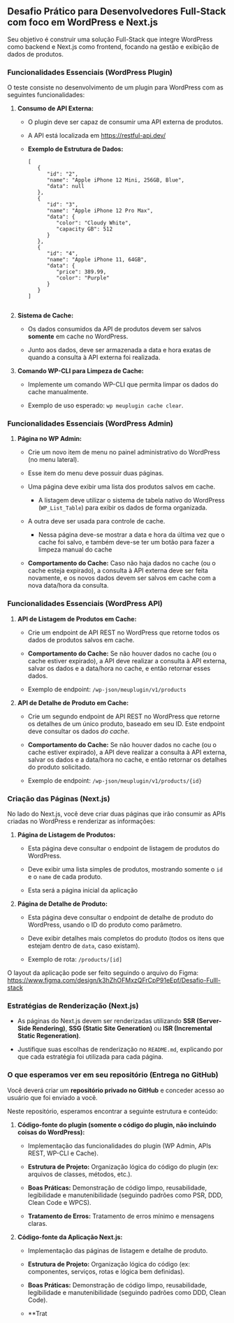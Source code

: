 ## Desafio Prático para Desenvolvedores Full-Stack com foco em WordPress e Next.js

Seu objetivo é construir uma solução Full-Stack que integre WordPress como backend e Next.js como frontend, focando na gestão e exibição de dados de produtos.

### Funcionalidades Essenciais (WordPress Plugin)

O teste consiste no desenvolvimento de um plugin para WordPress com as seguintes funcionalidades:

1. **Consumo de API Externa:**

   * O plugin deve ser capaz de consumir uma API externa de produtos.

   * A API está localizada em https://restful-api.dev/

   * **Exemplo de Estrutura de Dados:**

     ```
     [
        {
           "id": "2",
           "name": "Apple iPhone 12 Mini, 256GB, Blue",
           "data": null
        },
        {
           "id": "3",
           "name": "Apple iPhone 12 Pro Max",
           "data": {
              "color": "Cloudy White",
              "capacity GB": 512
           }
        },
        {
           "id": "4",
           "name": "Apple iPhone 11, 64GB",
           "data": {
              "price": 389.99,
              "color": "Purple"
           }
        }
     ]
     
     
     ```

2. **Sistema de Cache:**

   * Os dados consumidos da API de produtos devem ser salvos **somente** em cache no WordPress.

   * Junto aos dados, deve ser armazenada a data e hora exatas de quando a consulta à API externa foi realizada.

3. **Comando WP-CLI para Limpeza de Cache:**

   * Implemente um comando WP-CLI que permita limpar os dados do cache manualmente.

   * Exemplo de uso esperado: `wp meuplugin cache clear`.

### Funcionalidades Essenciais (WordPress Admin)

1. **Página no WP Admin:**

   * Crie um novo item de menu no painel administrativo do WordPress (no menu lateral).

   * Esse item do menu deve possuir duas páginas.

   * Uma página deve exibir uma lista dos produtos salvos em cache.

     * A listagem deve utilizar o sistema de tabela nativo do WordPress (`WP_List_Table`) para exibir os dados de forma organizada.

   * A outra deve ser usada para controle de cache.

     * Nessa página deve-se mostrar a data e hora da última vez que o cache foi salvo, e também deve-se ter um botão para fazer a limpeza manual do cache

   * **Comportamento do Cache:** Caso não haja dados no cache (ou o cache esteja expirado), a consulta à API externa deve ser feita novamente, e os novos dados devem ser salvos em cache com a nova data/hora da consulta.

### Funcionalidades Essenciais (WordPress API)

1. **API de Listagem de Produtos em Cache:**

   * Crie um endpoint de API REST no WordPress que retorne todos os dados de produtos salvos em cache.

   * **Comportamento do Cache:** Se não houver dados no cache (ou o cache estiver expirado), a API deve realizar a consulta à API externa, salvar os dados e a data/hora no cache, e então retornar esses dados.

   * Exemplo de endpoint: `/wp-json/meuplugin/v1/products`

2. **API de Detalhe de Produto em Cache:**

   * Crie um segundo endpoint de API REST no WordPress que retorne os detalhes de um único produto, baseado em seu ID. Este endpoint deve consultar os dados *do cache*.

   * **Comportamento do Cache:** Se não houver dados no cache (ou o cache estiver expirado), a API deve realizar a consulta à API externa, salvar os dados e a data/hora no cache, e então retornar os detalhes do produto solicitado.

   * Exemplo de endpoint: `/wp-json/meuplugin/v1/products/{id}`

### Criação das Páginas (Next.js)

No lado do Next.js, você deve criar duas páginas que irão consumir as APIs criadas no WordPress e renderizar as informações:

1. **Página de Listagem de Produtos:**

   * Esta página deve consultar o endpoint de listagem de produtos do WordPress.

   * Deve exibir uma lista simples de produtos, mostrando somente o `id` e o `name` de cada produto.

   * Esta será a página inicial da aplicação

2. **Página de Detalhe de Produto:**

   * Esta página deve consultar o endpoint de detalhe de produto do WordPress, usando o ID do produto como parâmetro.

   * Deve exibir detalhes mais completos do produto (todos os itens que estejam dentro de `data`, caso existam).

   * Exemplo de rota: `/products/[id]`

O layout da aplicação pode ser feito seguindo o arquivo do Figma: https://www.figma.com/design/k3hZhOFMxzQFrCpP91eEpf/Desafio-Fulll-stack

### Estratégias de Renderização (Next.js)

* As páginas do Next.js devem ser renderizadas utilizando **SSR (Server-Side Rendering)**, **SSG (Static Site Generation)** ou **ISR (Incremental Static Regeneration)**.

* Justifique suas escolhas de renderização no `README.md`, explicando por que cada estratégia foi utilizada para cada página.

### O que esperamos ver em seu repositório (Entrega no GitHub)

Você deverá criar um **repositório privado no GitHub** e conceder acesso ao usuário que foi enviado a você.

Neste repositório, esperamos encontrar a seguinte estrutura e conteúdo:

1. **Código-fonte do plugin (somente o código do plugin, não incluindo coisas do WordPress):**

   * Implementação das funcionalidades do plugin (WP Admin, APIs REST, WP-CLI e Cache).

   * **Estrutura de Projeto:** Organização lógica do código do plugin (ex: arquivos de classes, métodos, etc.).

   * **Boas Práticas:** Demonstração de código limpo, reusabilidade, legibilidade e manutenibilidade (seguindo padrões como PSR, DDD, Clean Code e WPCS).

   * **Tratamento de Erros:** Tratamento de erros mínimo e mensagens claras.

2. **Código-fonte da Aplicação Next.js:**

   * Implementação das páginas de listagem e detalhe de produto.

   * **Estrutura de Projeto:** Organização lógica do código (ex: componentes, serviços, rotas e lógica bem definidas).

   * **Boas Práticas:** Demonstração de código limpo, reusabilidade, legibilidade e manutenibilidade (seguindo padrões como DDD, Clean Code).

   * **Trat
